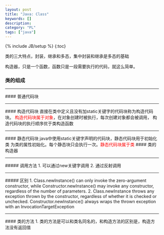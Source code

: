 ```yaml
--- 
layout: post 
title: "Java: Class" 
keywords: [] 
description: 
category: "PL"
tags: ["java"] 
--- 
```

{% include JB/setup %}
{:toc}


类的三大特点，封装，继承和多态，集中封装和继承是多态的基础


构造器，只是一个函数，函数只是一段需要执行的代码，就这么简单。
### 类的组成
<hr />
#### 普通代码块
<hr />
#### 构造代码块
直接在类中定义且没有加static关键字的代码块称为构造代码块。
<font color="red">构造代码块属于对象</font>，在对象创建时被执行，每次创建对象都会被调用，
构造代码块的执行顺序优于类构造函数
<hr />
#### 静态代码块
java中使用static关键字声明的代码块，静态代码块用于初始化类
为类的属性初始化。每个静态块只会执行一次。<font color="red">静态代码块属于类</font>
#### 类的构造器
<hr />
##### 调用方法
1. 可以通过new关键字调用
2. 通过反射调用
<hr />
##### 区别
1. Class.newInstance() can only invoke the zero-argument constructor, while Constructor.newInstance() may invoke any constructor, regardless of the number of parameters.
2. Class.newInstance throws any exception thrown by the constructor, regardless of whether it is checked or unchecked. Constructor.newInstance() always wraps the thrown exception with an InvocationTargetException
<hr />
#### 类的方法
1. 类的方法是可以和类名同名的，和构造方法的区别是，构造方法没有返回值
